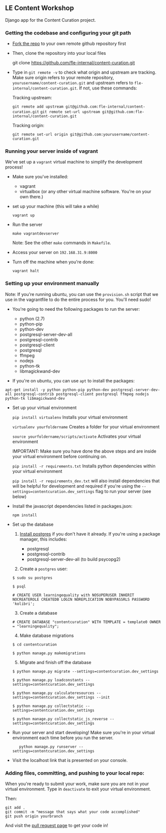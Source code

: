## LE Content Workshop

Django app for the Content Curation project.

### Getting the codebase and configuring your git path

* [Fork the repo](https://github.com/fle-internal/content-curation) to your own remote github repository first

* Then, clone the repository into your local files

	git clone https://github.com/fle-internal/content-curation.git

* Type in `git remote -v` to check what origin and upstream are tracking. Make sure origin refers to your remote repository, `yourusername/content-curation.git` and upstream refers to `fle-internal/content-curation.git`.
If not, use these commands:

	Tracking upstream:

	`git remote add upstream git@github.com:fle-internal/content-curation.git`
	`git remote set-url upstream git@github.com:fle-internal/content-curation.git`

	Tracking origin:

	`git remote set-url origin git@github.com:yourusername/content-curation.git`

### Running your server inside of vagrant

We've set up a `vagrant` virtual machine to simplify the development process!

* Make sure you've installed:
	- vagrant
	- virtualbox (or any other virtual machine software. You're on your own there.)


* set up your machine (this will take a while)

	`vagrant up`

* Run the server

	`make vagrantdevserver`

	Note: See the other `make` commands in `Makefile`.

* Access your server on `192.168.31.9:8000`


* Turn off the machine when you're done:

	`vagrant halt`

### Setting up your environment manually

Note: If you're running ubuntu, you can use the `provision.sh` script that we use in the vagrantfile to do the entire process for you. You'll need sudo!

* You're going to need the following packages to run the server:
	- python (2.7)
	- python-pip
	- python-dev
	- postgresql-server-dev-all
	- postgresql-contrib
	- postgresql-client
	- postgresql
	- ffmpeg
	- nodejs
	- python-tk
	- libmagickwand-dev


* If you're on ubuntu, you can use `apt` to install the packages:

`apt-get install -y python python-pip python-dev postgresql-server-dev-all postgresql-contrib postgresql-client postgresql ffmpeg nodejs python-tk libmagickwand-dev`

* Set up your virtual environment

	`pip install virtualenv` Installs your virtual environment

	`virtualenv yourfoldername` Creates a folder for your virtual environment

	`source yourfoldername/scripts/activate` Activates your virtual environment

	IMPORTANT: Make sure you have done the above steps and are inside your virtual environment before continuing on.

	`pip install -r requirements.txt` Installs python dependencies within your virtual environment

	`pip install -r requirements_dev.txt` will also install dependencies that will be helpful for development and required if you're using the `--settings=contentcuration.dev_settings` flag to run your server (see below)

*	Install the javascript dependencies listed in packages.json:

	`npm install`

* Set up the database

	1. [Install postgres](https://www.postgresql.org/download/) if you don't have it already. If you're using a package manager, this includes:
		* postgresql
		* postgresql-contrib
		* postgresql-server-dev-all (to build psycopg2)

	2. Create a `postgres` user:

	`$ sudo su postgres`

	`$ psql`

	`# CREATE USER learningequality with NOSUPERUSER INHERIT NOCREATEROLE CREATEDB LOGIN NOREPLICATION NOBYPASSRLS PASSWORD 'kolibri';`

	3. Create a database

	`# CREATE DATABASE "contentcuration" WITH TEMPLATE = template0 OWNER = "learningequality"; `

	4. Make database migrations

	`$ cd contentcuration`

	`$ python manage.py makemigrations`

	5. Migrate and finish off the database

	`$ python manage.py migrate --settings=contentcuration.dev_settings`

	`$ python manage.py loadconstants --settings=contentcuration.dev_settings`

	`$ python manage.py calculateresources --settings=contentcuration.dev_settings --init`

	`$ python manage.py collectstatic --settings=contentcuration.dev_settings`

	`$ python manage.py collectstatic_js_reverse --settings=contentcuration.dev_settings`




* Run your server and start developing! Make sure you're in your virtual environment each time before you run the server.

	`	python manage.py runserver --settings=contentcuration.dev_settings`

* Visit the localhost link that is presented on your console.

### Adding files, committing, and pushing to your local repo:

When you're ready to submit your work, make sure you are not in your virtual environment.
Type in `deactivate` to exit your virtual environment.

Then:

	git add .
	git commit -m "message that says what your code accomplished"
	git push origin yourbranch

And visit the [pull request page](https://github.com/fle-internal/fle-home/pulls) to get your code in!

